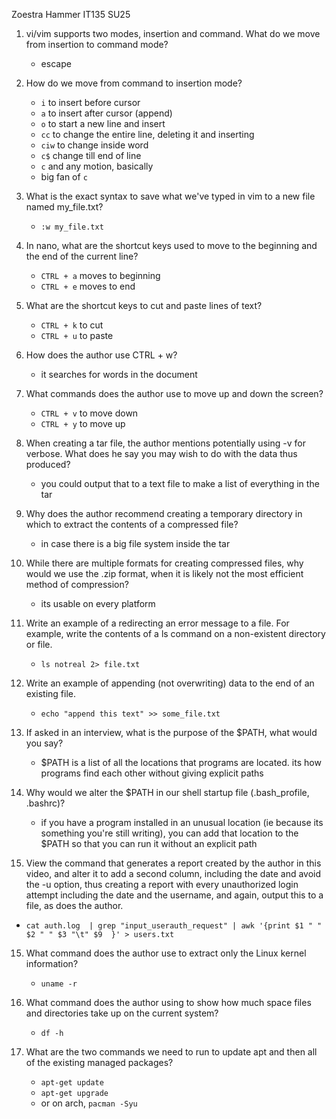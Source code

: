 Zoestra Hammer
IT135 SU25


1) vi/vim supports two modes, insertion and command.  What do we move from insertion to command mode?
	- escape

2) How do we move from command to insertion mode?
	- `i` to insert before cursor
	- `a` to insert after cursor (append)
	- `o` to start a new line and insert
	- `cc` to change the entire line, deleting it and inserting
	- `ciw` to change inside word
	- `c$` change till end of line
	- `c` and any motion, basically
	- big fan of `c`


3) What is the exact syntax to save what we've typed in vim to a new file named my_file.txt?
	-  `:w my_file.txt`

4) In nano, what are the shortcut keys used to move to the beginning and the end of the current line?
	- `CTRL + a`  moves to beginning
	- `CTRL + e`  moves to end

5) What are the shortcut keys to cut and paste lines of text?
	- `CTRL + k`  to cut
	- `CTRL + u`  to paste

6) How does the author use CTRL + w?
	- it searches for words in the document

7) What commands does the author use to move up and down the screen?
	- `CTRL + v`  to move down
	- `CTRL + y`  to move up

8) When creating a tar file, the author mentions potentially using -v for verbose.  What does he say you may wish to do with the data thus produced?
	- you could output that to a text file to make a list of everything in the tar

9) Why does the author recommend creating a temporary directory in which to extract the contents of a compressed file?
	-  in case there is a big file system inside the tar

10) While there are multiple formats for creating compressed files, why would we use the .zip format, when it is likely not the most efficient method of compression?
	-  its usable on every platform

11) Write an example of a redirecting an error message to a file.  For example, write the contents of a ls command on a non-existent directory or file.
	-  `ls notreal 2> file.txt`

12) Write an example of appending (not overwriting) data to the end of an existing file.
	- `echo "append this text" >> some_file.txt`

13) If asked in an interview, what is the purpose of the $PATH, what would you say?
	- $PATH is a list of all the locations that programs are located. its how programs find each other without giving explicit paths

14) Why would we alter the $PATH in our shell startup file (.bash_profile, .bashrc)?
	- if you have a program installed in an unusual location (ie because its something you're still writing), you can add that location to the $PATH so that you can run it without an explicit path

15) View the command that generates a report created by the author in this video, and alter it to add a second column, including the date and avoid the -u option, thus creating a report with every unauthorized login attempt including the date and the username, and again, output this to a file, as does the author.
- ` cat auth.log  | grep "input_userauth_request" | awk '{print $1 " " $2 " " $3 "\t" $9  }' > users.txt
`
	
15) What command does the author use to extract only the Linux kernel information?
	- `uname -r`

16) What command does the author using to show how much space files and directories take up on the current system?
	- `df -h`

17) What are the two commands we need to run to update apt and then all of the existing managed packages?
	- `apt-get update`
	- `apt-get upgrade`
	- or on arch, `pacman -Syu`